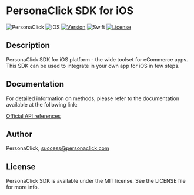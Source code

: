 # PersonaClick SDK for iOS

![PersonaClick](https://github.com/user-attachments/assets/06eba2ec-d342-43a0-9ab5-bec6352490f0)
![iOS](https://img.shields.io/badge/iOS-000000?style=for-the-badge&logo=ios&logoColor=white)
[![Version](https://img.shields.io/cocoapods/v/PersonaClick.svg?style=for-the-badge)](https://cocoapods.org/pods/PersonaClick)
![Swift](https://img.shields.io/badge/swift-5-F54A2A?style=for-the-badge&logo=swift&logoColor=white&labelColor=F54A2A)
[![License](https://img.shields.io/cocoapods/l/PersonaClick.svg?style=for-the-badge)](https://cocoapods.org/pods/PersonaClick)

## Description

PersonaClick SDK for iOS platform - the wide toolset for eCommerce apps.
This SDK can be used to integrate in your own app for iOS in few steps.

## Documentation

For detailed information on methods, please refer to the documentation available at the following link:

[Official API references](https://personaclick.atlassian.net/wiki/spaces/english/overview?mode=global)

## Author

PersonaClick, success@personaclick.com

## License

PersonaClick SDK is available under the MIT license. See the LICENSE file for more info.

